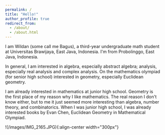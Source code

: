 ```yaml
---
permalink: /
title: "Hello!"
author_profile: true
redirect_from: 
  - /about/
  - /about.html
---
```


I am Wildan (some call me Bagus), a third-year undergraduate math student at Universitas Brawijaya, East Java, Indonesia. I'm from Probolinggo, East Java, Indonesia.

In general, I am interested in algebra, especially abstract algebra; analysis, especially real analysis and complex analysis. On the mathematics olympiad (for senior high school) interested in geometry, especially Euclidean geometry.

I am already interested in mathematics at junior high school. Geometry is the first place of my reason why I like mathematics. The real reason I don't know either, but to me it just seemed more interesting than algebra, number theory, and combinatorics. When I was junior high school, I was already interested books by Evan Chen, Euclidean Geometry in Mathematical Olympiad.

!(/images/IMG_2165.JPG){:align-center width="300px"}

